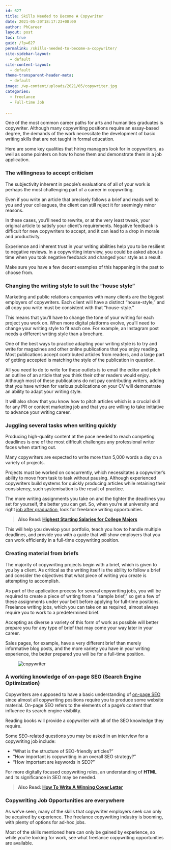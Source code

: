 ```yaml
---
id: 627
title: Skills Needed to Become A Copywriter
date: 2021-05-20T18:17:23+00:00
author: PhCareer
layout: post
toc: true
guid: /?p=627
permalink: /skills-needed-to-become-a-copywriter/
site-sidebar-layout:
  - default
site-content-layout:
  - default
theme-transparent-header-meta:
  - default
image: /wp-content/uploads/2021/05/copywriter.jpg
categories:
  - freelance
  - Full-time Job

---
```

One of the most common career paths for arts and humanities graduates is copywriter. Although many copywriting positions require an essay-based degree, the demands of the work necessitate the development of basic writing skills that are not taught in formal education.

Here are some key qualities that hiring managers look for in copywriters, as well as some pointers on how to hone them and demonstrate them in a job application.

### **The willingness to accept criticism**

The subjectivity inherent in people&#8217;s evaluations of all of your work is perhaps the most challenging part of a career in copywriting.

Even if you write an article that precisely follows a brief and reads well to you and your colleagues, the client can still reject it for seemingly minor reasons.

In these cases, you&#8217;ll need to rewrite, or at the very least tweak, your original article to satisfy your client&#8217;s requirements. Negative feedback is difficult for new copywriters to accept, and it can lead to a drop in morale and productivity.

Experience and inherent trust in your writing abilities help you to be resilient to negative reviews. In a copywriting interview, you could be asked about a time when you took negative feedback and changed your style as a result.

Make sure you have a few decent examples of this happening in the past to choose from.

### **Changing the writing style to suit the “house style”**

Marketing and public relations companies with many clients are the biggest employers of copywriters. Each client will have a distinct &#8220;house-style,&#8221; and all copy you write must be consistent with that &#8220;house-style.&#8221;

This means that you&#8217;ll have to change the tone of your writing for each project you work on. When more digital platforms evolve, you&#8217;ll need to change your writing style to fit each one. For example, an Instagram post needs a different writing style than a brochure.

One of the best ways to practice adapting your writing style is to try and write for magazines and other online publications that you enjoy reading. Most publications accept contributed articles from readers, and a large part of getting accepted is matching the style of the publication in question.

All you need to do to write for these outlets is to email the editor and pitch an outline of an article that you think their other readers would enjoy. Although most of these publications do not pay contributing writers, adding that you have written for various publications on your CV will demonstrate an ability to adapt your writing style.

It will also show that you know how to pitch articles which is a crucial skill for any PR or content marketing job and that you are willing to take initiative to advance your writing career.

### **Juggling several tasks when writing quickly**

Producing high-quality content at the pace needed to reach competing deadlines is one of the most difficult challenges any professional writer faces when starting out.

Many copywriters are expected to write more than 5,000 words a day on a variety of projects.

Projects must be worked on concurrently, which necessitates a copywriter&#8217;s ability to move from task to task without pausing. Although experienced copywriters build systems for quickly producing articles while retaining their consistency, such systemisation is the result of practice.

The more writing assignments you take on and the tighter the deadlines you set for yourself, the better you can get. So, when you&#8217;re at university and right [job after graduation](/how-to-find-your-first-job-after-college/), look for freelance writing opportunities.

<blockquote class="wp-block-quote">
  <p>
    <strong>Also Read: <a href="/highest-starting-salaries-for-college-majors/">Highest Starting Salaries for College Majors</a></strong>
  </p>
</blockquote>

This will help you develop your portfolio, teach you how to handle multiple deadlines, and provide you with a guide that will show employers that you can work efficiently in a full-time copywriting position.

### **Creating material from briefs**

The majority of copywriting projects begin with a brief, which is given to you by a client. As critical as the writing itself is the ability to follow a brief and consider the objectives that what piece of writing you create is attempting to accomplish.

As part of the application process for several copywriting jobs, you will be required to create a piece of writing from a &#8220;sample brief,&#8221; so get a few of these assignments under your belt before applying for full-time positions. Freelance writing jobs, which you can take on as required, almost always require you to work to a predetermined brief.

Accepting as diverse a variety of this form of work as possible will better prepare you for any type of brief that may come your way later in your career.

Sales pages, for example, have a very different brief than merely informative blog posts, and the more variety you have in your writing experience, the better prepared you will be for a full-time position.


<figure class="wp-block-image size-large">

<img loading="lazy" width="1024" height="684" src="/wp-content/uploads/2021/05/copywriter-job.jpg" alt="copywriter" class="wp-image-628" srcset="/wp-content/uploads/2021/05/copywriter-job.jpg 1024w, /wp-content/uploads/2021/05/copywriter-job-300x200.jpg 300w, /wp-content/uploads/2021/05/copywriter-job-768x513.jpg 768w" sizes="(max-width: 1024px) 100vw, 1024px" /> </figure> 

### **A working knowledge of on-page SEO (Search Engine Optimization)**

Copywriters are supposed to have a basic understanding of [on-page SEO](https://backlinko.com/on-page-seo) since almost all copywriting positions require you to produce some website material. On-page SEO refers to the elements of a page&#8217;s content that influence its search engine visibility.

Reading books will provide a copywriter with all of the SEO knowledge they require.

Some SEO-related questions you may be asked in an interview for a copywriting job include:

  * “What is the structure of SEO-friendly articles?”
  * &#8220;How important is copywriting in an overall SEO strategy?&#8221;
  * &#8220;How important are keywords in SEO?&#8221;

For more digitally focused copywriting roles, an understanding of **HTML** and its significance in SEO may be needed.

<blockquote class="wp-block-quote">
  <p>
    <strong>Also Read: <a href="/how-to-write-a-winning-cover-letter/">How To Write A Winning Cover Letter</a></strong>
  </p>
</blockquote>

### **Copywriting Job Opportunities are everywhere**

As we&#8217;ve seen, many of the skills that copywriter employers seek can only be acquired by experience. The freelance copywriting industry is booming, with plenty of options for ad-hoc jobs.

Most of the skills mentioned here can only be gained by experience, so while you&#8217;re looking for work, see what freelance copywriting opportunities are available.
